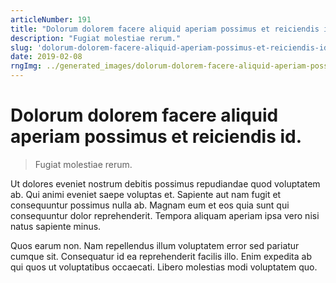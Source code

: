 ```yaml
---
articleNumber: 191
title: "Dolorum dolorem facere aliquid aperiam possimus et reiciendis id."
description: "Fugiat molestiae rerum."
slug: 'dolorum-dolorem-facere-aliquid-aperiam-possimus-et-reiciendis-id.'
date: 2019-02-08
rngImg: ../generated_images/dolorum-dolorem-facere-aliquid-aperiam-possimus-et-reiciendis-id..jpg
---
```


# Dolorum dolorem facere aliquid aperiam possimus et reiciendis id.

> Fugiat molestiae rerum.

Ut dolores eveniet nostrum debitis possimus repudiandae quod voluptatem ab. Qui animi eveniet saepe voluptas et. Sapiente aut nam fugit et consequuntur possimus nulla ab. Magnam eum et eos quia sunt qui consequuntur dolor reprehenderit. Tempora aliquam aperiam ipsa vero nisi natus sapiente minus.
 Quos earum non. Nam repellendus illum voluptatem error sed pariatur cumque sit. Consequatur id ea reprehenderit facilis illo. Enim expedita ab qui quos ut voluptatibus occaecati. Libero molestias modi voluptatem quo.
